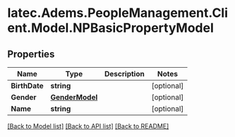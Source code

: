 # Iatec.Adems.PeopleManagement.Client.Model.NPBasicPropertyModel
## Properties

Name | Type | Description | Notes
------------ | ------------- | ------------- | -------------
**BirthDate** | **string** |  | [optional] 
**Gender** | [**GenderModel**](GenderModel.md) |  | [optional] 
**Name** | **string** |  | [optional] 

[[Back to Model list]](../README.md#documentation-for-models) [[Back to API list]](../README.md#documentation-for-api-endpoints) [[Back to README]](../README.md)

